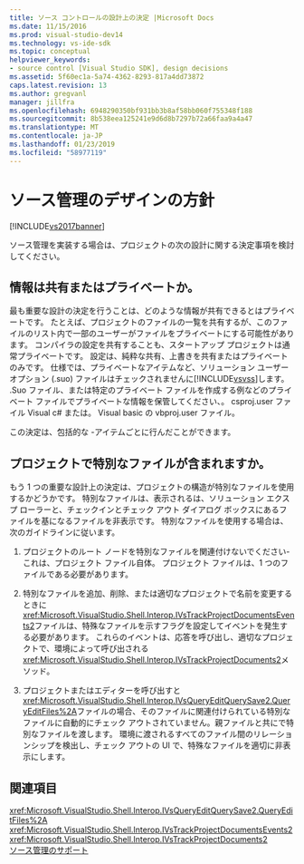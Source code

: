 ```yaml
---
title: ソース コントロールの設計上の決定 |Microsoft Docs
ms.date: 11/15/2016
ms.prod: visual-studio-dev14
ms.technology: vs-ide-sdk
ms.topic: conceptual
helpviewer_keywords:
- source control [Visual Studio SDK], design decisions
ms.assetid: 5f60ec1a-5a74-4362-8293-817a4dd73872
caps.latest.revision: 13
ms.author: gregvanl
manager: jillfra
ms.openlocfilehash: 6948290350bf931bb3b8af58bb060f755348f188
ms.sourcegitcommit: 8b538eea125241e9d6d8b7297b72a66faa9a4a47
ms.translationtype: MT
ms.contentlocale: ja-JP
ms.lasthandoff: 01/23/2019
ms.locfileid: "58977119"
---
```

# <a name="source-control-design-decisions"></a>ソース管理のデザインの方針
[!INCLUDE[vs2017banner](../../includes/vs2017banner.md)]

ソース管理を実装する場合は、プロジェクトの次の設計に関する決定事項を検討してください。  
  
## <a name="will-information-be-shared-or-private"></a>情報は共有またはプライベートか。  
 最も重要な設計の決定を行うことは、どのような情報が共有できるとはプライベートです。 たとえば、プロジェクトのファイルの一覧を共有するが、このファイルのリスト内で一部のユーザーがファイルをプライベートにする可能性があります。 コンパイラの設定を共有することも、スタートアップ プロジェクトは通常プライベートです。 設定は、純粋な共有、上書きを共有またはプライベートのみです。 仕様では、プライベートなアイテムなど、ソリューション ユーザー オプション (.suo) ファイルはチェックされませんに[!INCLUDE[vsvss](../../includes/vsvss-md.md)]します。 .Suo ファイル、または特定のプライベート ファイルを作成する例などのプライベート ファイルでプライベートな情報を保管してください、。 csproj.user ファイル Visual c# または。 Visual basic の vbproj.user ファイル。  
  
 この決定は、包括的な -アイテムごとに行んだことができます。  
  
## <a name="will-the-project-include-special-files"></a>プロジェクトで特別なファイルが含まれますか。  
 もう 1 つの重要な設計上の決定は、プロジェクトの構造が特別なファイルを使用するかどうかです。 特別なファイルは、表示されるは、ソリューション エクスプ ローラーと、チェックインとチェック アウト ダイアログ ボックスにあるファイルを基になるファイルを非表示です。 特別なファイルを使用する場合は、次のガイドラインに従います。  
  
1.  プロジェクトのルート ノードを特別なファイルを関連付けないでください-これは、プロジェクト ファイル自体。 プロジェクト ファイルは、1 つのファイルである必要があります。  
  
2.  特別なファイルを追加、削除、または適切なプロジェクトで名前を変更するときに<xref:Microsoft.VisualStudio.Shell.Interop.IVsTrackProjectDocumentsEvents2>ファイルは、特殊なファイルを示すフラグを設定してイベントを発生する必要があります。 これらのイベントは、応答を呼び出し、適切なプロジェクトで、環境によって呼び出される<xref:Microsoft.VisualStudio.Shell.Interop.IVsTrackProjectDocuments2>メソッド。  
  
3.  プロジェクトまたはエディターを呼び出すと<xref:Microsoft.VisualStudio.Shell.Interop.IVsQueryEditQuerySave2.QueryEditFiles%2A>ファイルの場合、そのファイルに関連付けられている特別なファイルに自動的にチェック アウトされていません。親ファイルと共にで特別なファイルを渡します。 環境に渡されるすべてのファイル間のリレーションシップを検出し、チェック アウトの UI で、特殊なファイルを適切に非表示にします。  
  
## <a name="see-also"></a>関連項目  
 <xref:Microsoft.VisualStudio.Shell.Interop.IVsQueryEditQuerySave2.QueryEditFiles%2A>   
 <xref:Microsoft.VisualStudio.Shell.Interop.IVsTrackProjectDocumentsEvents2>   
 <xref:Microsoft.VisualStudio.Shell.Interop.IVsTrackProjectDocuments2>   
 [ソース管理のサポート](../../extensibility/internals/supporting-source-control.md)
